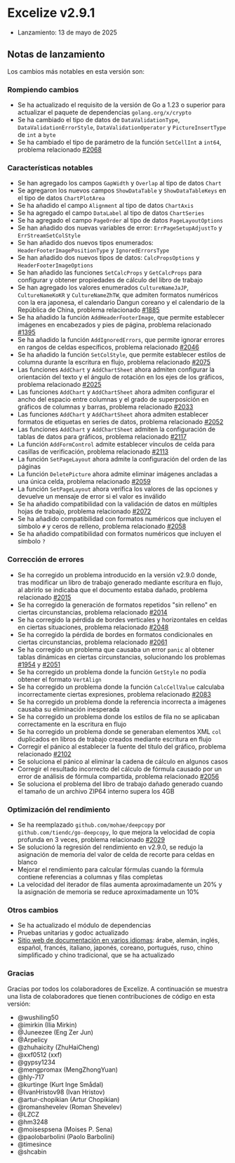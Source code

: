 # Excelize v2.9.1

* Lanzamiento: 13 de mayo de 2025

## Notas de lanzamiento

Los cambios más notables en esta versión son:

### Rompiendo cambios

* Se ha actualizado el requisito de la versión de Go a 1.23 o superior para actualizar el paquete de dependencias `golang.org/x/crypto`
* Se ha cambiado el tipo de datos de `DataValidationType`, `DataValidationErrorStyle`, `DataValidationOperator` y `PictureInsertType` de `int` a `byte`
* Se ha cambiado el tipo de parámetro de la función `SetCellInt` a `int64`, problema relacionado [#2068](https://github.com/xuri/excelize/issues/2068)

### Características notables

* Se han agregado los campos `GapWidth` y `Overlap` al tipo de datos `Chart`
* Se agregaron los nuevos campos `ShowDataTable` y `ShowDataTableKeys` en el tipo de datos `ChartPlotArea`
* Se ha añadido el campo `Alignment` al tipo de datos `ChartAxis`
* Se ha agregado el campo `DataLabel` al tipo de datos `ChartSeries`
* Se ha agregado el campo `PageOrder` al tipo de datos `PageLayoutOptions`
* Se han añadido dos nuevas variables de error: `ErrPageSetupAdjustTo` y `ErrStreamSetColStyle`
* Se han añadido dos nuevos tipos enumerados: `HeaderFooterImagePositionType` y `IgnoredErrorsType`
* Se han añadido dos nuevos tipos de datos: `CalcPropsOptions` y `HeaderFooterImageOptions`
* Se han añadido las funciones `SetCalcProps` y `GetCalcProps` para configurar y obtener propiedades de cálculo del libro de trabajo
* Se han agregado los valores enumerados `CultureNameJaJP`, `CultureNameKoKR` y `CultureNameZhTW`, que admiten formatos numéricos con la era japonesa, el calendario Dangun coreano y el calendario de la República de China, problema relacionado [#1885](https://github.com/xuri/excelize/issues/1885)
* Se ha añadido la función `AddHeaderFooterImage`, que permite establecer imágenes en encabezados y pies de página, problema relacionado [#1395](https://github.com/xuri/excelize/issues/1395)
* Se ha añadido la función `AddIgnoredErrors`, que permite ignorar errores en rangos de celdas específicos, problema relacionado [#2046](https://github.com/xuri/excelize/issues/2046)
* Se ha añadido la función `SetColStyle`, que permite establecer estilos de columna durante la escritura en flujo, problema relacionado [#2075](https://github.com/xuri/excelize/issues/2075)
* Las funciones `AddChart` y `AddChartSheet` ahora admiten configurar la orientación del texto y el ángulo de rotación en los ejes de los gráficos, problema relacionado [#2025](https://github.com/xuri/excelize/issues/2025)
* Las funciones `AddChart` y `AddChartSheet` ahora admiten configurar el ancho del espacio entre columnas y el grado de superposición en gráficos de columnas y barras, problema relacionado [#2033](https://github.com/xuri/excelize/issues/2033)
* Las funciones `AddChart` y `AddChartSheet` ahora admiten establecer formatos de etiquetas en series de datos, problema relacionado [#2052](https://github.com/xuri/excelize/issues/2052)
* Las funciones `AddChart` y `AddChartSheet` admiten la configuración de tablas de datos para gráficos, problema relacionado [#2117](https://github.com/xuri/excelize/issues/2117)
* La función `AddFormControl` admite establecer vínculos de celda para casillas de verificación, problema relacionado [#2113](https://github.com/xuri/excelize/issues/2113)
* La función `SetPageLayout` ahora admite la configuración del orden de las páginas
* La función `DeletePicture` ahora admite eliminar imágenes ancladas a una única celda, problema relacionado [#2059](https://github.com/xuri/excelize/issues/2059)
* La función `SetPageLayout` ahora verifica los valores de las opciones y devuelve un mensaje de error si el valor es inválido
* Se ha añadido compatibilidad con la validación de datos en múltiples hojas de trabajo, problema relacionado [#2072](https://github.com/xuri/excelize/issues/2072)
* Se ha añadido compatibilidad con formatos numéricos que incluyen el símbolo `#` y ceros de relleno, problema relacionado [#2058](https://github.com/xuri/excelize/issues/2058)
* Se ha añadido compatibilidad con formatos numéricos que incluyen el símbolo `?`

### Corrección de errores

* Se ha corregido un problema introducido en la versión v2.9.0 donde, tras modificar un libro de trabajo generado mediante escritura en flujo, al abrirlo se indicaba que el documento estaba dañado, problema relacionado [#2015](https://github.com/xuri/excelize/issues/2015)
* Se ha corregido la generación de formatos repetidos "sin relleno" en ciertas circunstancias, problema relacionado [#2014](https://github.com/xuri/excelize/issues/2014)
* Se ha corregido la pérdida de bordes verticales y horizontales en celdas en ciertas situaciones, problema relacionado [#2048](https://github.com/xuri/excelize/issues/2048)
* Se ha corregido la pérdida de bordes en formatos condicionales en ciertas circunstancias, problema relacionado [#2061](https://github.com/xuri/excelize/issues/2061)
* Se ha corregido un problema que causaba un error `panic` al obtener tablas dinámicas en ciertas circunstancias, solucionando los problemas [#1954](https://github.com/xuri/excelize/issues/1954) y [#2051](https://github.com/xuri/excelize/issues/2051)
* Se ha corregido un problema donde la función `GetStyle` no podía obtener el formato `VertAlign`
* Se ha corregido un problema donde la función `CalcCellValue` calculaba incorrectamente ciertas expresiones, problema relacionado [#2083](https://github.com/xuri/excelize/issues/2083)
* Se ha corregido un problema donde la referencia incorrecta a imágenes causaba su eliminación inesperada
* Se ha corregido un problema donde los estilos de fila no se aplicaban correctamente en la escritura en flujo
* Se ha corregido un problema donde se generaban elementos XML `col` duplicados en libros de trabajo creados mediante escritura en flujo
* Corregir el pánico al establecer la fuente del título del gráfico, problema relacionado [#2102](https://github.com/xuri/excelize/issues/2102)
* Se soluciona el pánico al eliminar la cadena de cálculo en algunos casos
* Corregir el resultado incorrecto del cálculo de fórmula causado por un error de análisis de fórmula compartida, problema relacionado [#2056](https://github.com/xuri/excelize/issues/2056)
* Se soluciona el problema del libro de trabajo dañado generado cuando el tamaño de un archivo ZIP64 interno supera los 4GB

### Optimización del rendimiento

* Se ha reemplazado `github.com/mohae/deepcopy` por `github.com/tiendc/go-deepcopy`, lo que mejora la velocidad de copia profunda en 3 veces, problema relacionado [#2029](https://github.com/xuri/excelize/issues/2029)
* Se solucionó la regresión del rendimiento en v2.9.0, se redujo la asignación de memoria del valor de celda de recorte para celdas en blanco
* Mejorar el rendimiento para calcular fórmulas cuando la fórmula contiene referencias a columnas y filas completas
* La velocidad del iterador de filas aumenta aproximadamente un 20% y la asignación de memoria se reduce aproximadamente un 10%

### Otros cambios

* Se ha actualizado el módulo de dependencias
* Pruebas unitarias y godoc actualizado
* [Sitio web de documentación en varios idiomas](https://xuri.me/excelize): árabe, alemán, inglés, español, francés, italiano, japonés, coreano, portugués, ruso, chino simplificado y chino tradicional, que se ha actualizado

### Gracias

Gracias por todos los colaboradores de Excelize. A continuación se muestra una lista de colaboradores que tienen contribuciones de código en esta versión:

* @wushiling50
* @imirkin (Ilia Mirkin)
* @Juneezee (Eng Zer Jun)
* @Arpelicy
* @zhuhaicity (ZhuHaiCheng)
* @xxf0512 (xxf)
* @gypsy1234
* @mengpromax (MengZhongYuan)
* @hly-717
* @kurtinge (Kurt Inge Smådal)
* @IvanHristov98 (Ivan Hristov)
* @artur-chopikian (Artur Chopikian)
* @romanshevelev (Roman Shevelev)
* @LZCZ
* @hm3248
* @moisespsena (Moises P. Sena)
* @paolobarbolini (Paolo Barbolini)
* @timesince
* @shcabin
